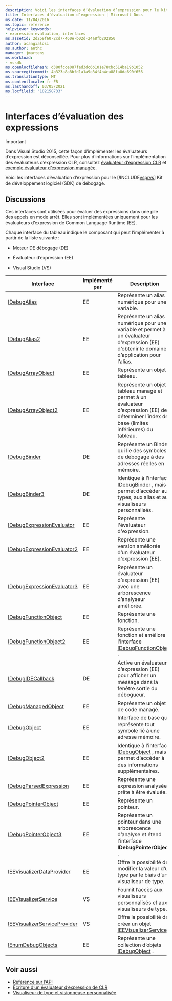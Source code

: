 ```yaml
---
description: Voici les interfaces d’évaluation d’expression pour le kit de développement logiciel (SDK) de débogage Visual Studio.
title: Interfaces d’évaluation d’expression | Microsoft Docs
ms.date: 11/04/2016
ms.topic: reference
helpviewer_keywords:
- expression evaluation, interfaces
ms.assetid: 2d259f60-2cd7-460e-b02d-24a8fb202850
author: acangialosi
ms.author: anthc
manager: jmartens
ms.workload:
- vssdk
ms.openlocfilehash: d380fcce087fad3dc6b101e78cbc514ba19b1052
ms.sourcegitcommit: 4b323a8a8bfd1a1a9e84f4b4ca88fa8da690f656
ms.translationtype: MT
ms.contentlocale: fr-FR
ms.lasthandoff: 03/05/2021
ms.locfileid: "102158733"
---
```

# <a name="expression-evaluation-interfaces"></a>Interfaces d’évaluation des expressions
> [!IMPORTANT]
> Dans Visual Studio 2015, cette façon d’implémenter les évaluateurs d’expression est déconseillée. Pour plus d’informations sur l’implémentation des évaluateurs d’expression CLR, consultez [évaluateur d’expression CLR](https://github.com/Microsoft/ConcordExtensibilitySamples/wiki/CLR-Expression-Evaluators) et [exemple évaluateur d’expression managée](https://github.com/Microsoft/ConcordExtensibilitySamples/wiki/Managed-Expression-Evaluator-Sample).

 Voici les interfaces d’évaluation d’expression pour le [!INCLUDE[vsprvs](../../../code-quality/includes/vsprvs_md.md)] Kit de développement logiciel (SDK) de débogage.

## <a name="discussion"></a>Discussions
 Ces interfaces sont utilisées pour évaluer des expressions dans une pile des appels en mode arrêt. Elles sont implémentées uniquement pour les évaluateurs d’expression de Common Language Runtime (EE).

 Chaque interface du tableau indique le composant qui peut l’implémenter à partir de la liste suivante :

- Moteur DE débogage (DE)

- Évaluateur d’expression (EE)

- Visual Studio (VS)

|Interface|Implémenté par|Description|
|---------------|--------------------|-----------------|
|[IDebugAlias](../../../extensibility/debugger/reference/idebugalias.md)|EE|Représente un alias numérique pour une variable.|
|[IDebugAlias2](../../../extensibility/debugger/reference/idebugalias2.md)|EE|Représente un alias numérique pour une variable et permet à un évaluateur d’expression (EE) d’obtenir le domaine d’application pour l’alias.|
|[IDebugArrayObject](../../../extensibility/debugger/reference/idebugarrayobject.md)|EE|Représente un objet tableau.|
|[IDebugArrayObject2](../../../extensibility/debugger/reference/idebugarrayobject2.md)|EE|Représente un objet tableau managé et permet à un évaluateur d’expression (EE) de déterminer l’index de base (limites inférieures) du tableau.|
|[IDebugBinder](../../../extensibility/debugger/reference/idebugbinder.md)|DE|Représente un Binder qui lie des symboles de débogage à des adresses réelles en mémoire.|
|[IDebugBinder3](../../../extensibility/debugger/reference/idebugbinder3.md)|DE|Identique à l’interface [IDebugBinder](../../../extensibility/debugger/reference/idebugbinder.md) , mais permet d’accéder aux types, aux alias et aux visualiseurs personnalisés.|
|[IDebugExpressionEvaluator](../../../extensibility/debugger/reference/idebugexpressionevaluator.md)|EE|Représente l'évaluateur d'expression.|
|[IDebugExpressionEvaluator2](../../../extensibility/debugger/reference/idebugexpressionevaluator2.md)|EE|Représente une version améliorée d’un évaluateur d’expression (EE).|
|[IDebugExpressionEvaluator3](../../../extensibility/debugger/reference/idebugexpressionevaluator3.md)|EE|Représente un évaluateur d’expression (EE) avec une arborescence d’analyseur améliorée.|
|[IDebugFunctionObject](../../../extensibility/debugger/reference/idebugfunctionobject.md)|EE|Représente une fonction.|
|[IDebugFunctionObject2](../../../extensibility/debugger/reference/idebugfunctionobject2.md)|EE|Représente une fonction et améliore l’interface [IDebugFunctionObject](../../../extensibility/debugger/reference/idebugfunctionobject.md) .|
|[IDebugIDECallback](../../../extensibility/debugger/reference/idebugidecallback.md)|DE|Active un évaluateur d’expression (EE) pour afficher un message dans la fenêtre sortie du débogueur.|
|[IDebugManagedObject](../../../extensibility/debugger/reference/idebugmanagedobject.md)|EE|Représente un objet de code managé.|
|[IDebugObject](../../../extensibility/debugger/reference/idebugobject.md)|EE|Interface de base qui représente tout symbole lié à une adresse mémoire.|
|[IDebugObject2](../../../extensibility/debugger/reference/idebugobject2.md)|EE|Identique à l’interface [IDebugObject](../../../extensibility/debugger/reference/idebugobject.md) , mais permet d’accéder à des informations supplémentaires.|
|[IDebugParsedExpression](../../../extensibility/debugger/reference/idebugparsedexpression.md)|EE|Représente une expression analysée prête à être évaluée.|
|[IDebugPointerObject](../../../extensibility/debugger/reference/idebugpointerobject.md)|EE|Représente un pointeur.|
|[IDebugPointerObject3](../../../extensibility/debugger/reference/idebugpointerobject3.md)|EE|Représente un pointeur dans une arborescence d’analyse et étend l’interface **IDebugPointerObject** .|
|[IEEVisualizerDataProvider](../../../extensibility/debugger/reference/ieevisualizerdataprovider.md)|EE|Offre la possibilité de modifier la valeur d’un type par le biais d’un visualiseur de type.|
|[IEEVisualizerService](../../../extensibility/debugger/reference/ieevisualizerservice.md)|VS|Fournit l’accès aux visualiseurs personnalisés et aux visualiseurs de type.|
|[IEEVisualizerServiceProvider](../../../extensibility/debugger/reference/ieevisualizerserviceprovider.md)|VS|Offre la possibilité de créer un objet [IEEVisualizerService](../../../extensibility/debugger/reference/ieevisualizerservice.md) .|
|[IEnumDebugObjects](../../../extensibility/debugger/reference/ienumdebugobjects.md)|EE|Représente une collection d’objets [IDebugObject](../../../extensibility/debugger/reference/idebugobject.md) .|

## <a name="see-also"></a>Voir aussi
- [Référence sur l’API](../../../extensibility/debugger/reference/api-reference-visual-studio-debugging.md)
- [Écriture d’un évaluateur d’expression de CLR](../../../extensibility/debugger/writing-a-common-language-runtime-expression-evaluator.md)
- [Visualiseur de type et visionneuse personnalisée](../../../extensibility/debugger/type-visualizer-and-custom-viewer.md)

